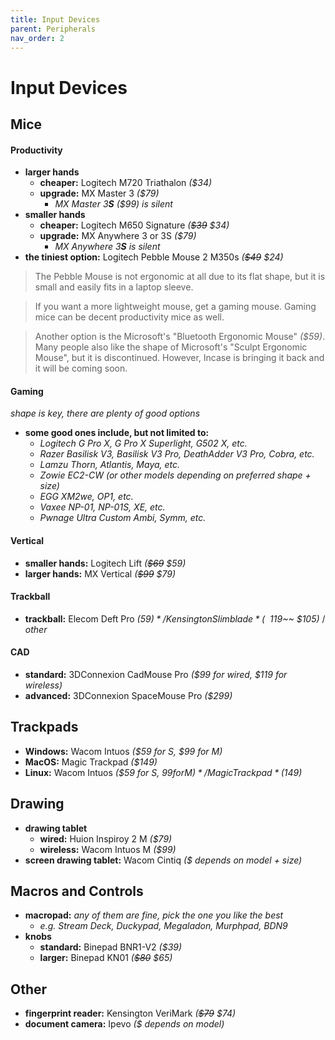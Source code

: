 ```yaml
---
title: Input Devices
parent: Peripherals
nav_order: 2
---
```

# Input Devices

## Mice

#### Productivity

- **larger hands**
	- **cheaper:** Logitech M720 Triathalon *($34)*
	- **upgrade:** MX Master 3 *($79)* 
		- *MX Master 3**S** ($99) is silent*
- **smaller hands** 
	- **cheaper:** Logitech M650 Signature *(~~$39~~ $34)*
	- **upgrade:** MX Anywhere 3 or 3S *($79)* 
		- *MX Anywhere 3**S** is silent*
- **the tiniest option:** Logitech Pebble Mouse 2 M350s *(~~$49~~ $24)*

> The Pebble Mouse is not ergonomic at all due to its flat shape, but it is small and easily fits in a laptop sleeve. 

> If you want a more lightweight mouse, get a gaming mouse. Gaming mice can be decent productivity mice as well.

> Another option is the Microsoft's "Bluetooth Ergonomic Mouse" *($59)*. Many people also like the shape of Microsoft's "Sculpt Ergonomic Mouse", but it is discontinued. However, Incase is bringing it back and it will be coming soon.

#### Gaming

*shape is key, there are plenty of good options*
- **some good ones include, but not limited to:**
	- *Logitech G Pro X, G Pro X Superlight, G502 X, etc.*
	- *Razer Basilisk V3, Basilisk V3 Pro, DeathAdder V3 Pro, Cobra, etc.*
	- *Lamzu Thorn, Atlantis, Maya, etc.*
	- *Zowie EC2-CW (or other models depending on preferred shape + size)*
	- *EGG XM2we, OP1, etc.*
	- *Vaxee NP-01, NP-01S, XE, etc.*
	- *Pwnage Ultra Custom Ambi, Symm, etc.*

#### Vertical

- **smaller hands:** Logitech Lift *(~~$69~~ $59)* 
- **larger hands:** MX Vertical *(~~$99~~ $79)*

#### Trackball

- **trackball:** Elecom Deft Pro *($59)* / Kensington Slimblade *(~~$119~~ $105)* / *other*

#### CAD

- **standard:** 3DConnexion CadMouse Pro *($99 for wired, $119 for wireless)*
- **advanced:** 3DConnexion SpaceMouse Pro *($299)*

## Trackpads

- **Windows:** Wacom Intuos *($59 for S, $99 for M)*
- **MacOS:** Magic Trackpad *($149)*
- **Linux:** Wacom Intuos *($59 for S, $99 for M)* / Magic Trackpad *($149)*

## Drawing

- **drawing tablet** 
	- **wired:** Huion Inspiroy 2 M *($79)*
	- **wireless:** Wacom Intuos M *($99)*
- **screen drawing tablet:** Wacom Cintiq *($ depends on model + size)*

## Macros and Controls

- **macropad:** *any of them are fine, pick the one you like the best* 
	- *e.g. Stream Deck, Duckypad, Megaladon, Murphpad, BDN9*
- **knobs** 
	- **standard:** Binepad BNR1-V2 *($39)*
	- **larger:** Binepad KN01 *(~~$80~~ $65)*

## Other

- **fingerprint reader:** Kensington VeriMark *(~~$79~~ $74)*
- **document camera:** Ipevo *($ depends on model)*
